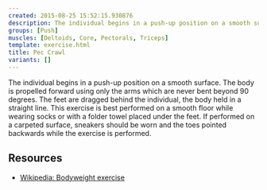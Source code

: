 ```yaml
---
created: 2015-08-25 15:52:15.930876
description: The individual begins in a push-up position on a smooth surface.
groups: [Push]
muscles: [Deltoids, Core, Pectorals, Triceps]
template: exercise.html
title: Pec Crawl
variants: []
---
```

The individual begins in a push-up position on a smooth surface. The body is propelled forward using only the arms which are never bent beyond 90 degrees. The feet are dragged behind the individual, the body held in a straight line. This exercise is best performed on a smooth floor while wearing socks or with a folder towel placed under the feet. If performed on a carpeted surface, sneakers should be worn and the toes pointed backwards while the exercise is performed.

## Resources

* [Wikipedia: Bodyweight exercise](https://en.wikipedia.org/wiki/Bodyweight_exercise)